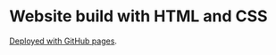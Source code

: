# Website build with HTML and CSS

[Deployed with GitHub pages](https://bolotzhusupekov07.github.io/furry-waffle/).
